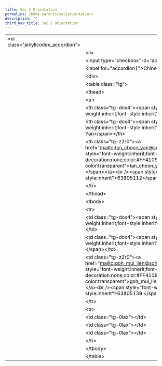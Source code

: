 ```yaml
---
title: Sec 1 Orientation
permalink: /bdms-parents/sec1orientation/
description: ""
third_nav_title: Sec 1 Orientation
---
```


<table style="color: rgb(0, 0, 0); font-style: normal; font-variant-ligatures: normal; font-variant-caps: normal; font-weight: 400; letter-spacing: normal; orphans: 2; text-align: start; text-transform: none; widows: 2; word-spacing: 0px; -webkit-text-stroke-width: 0px; text-decoration-thickness: initial; text-decoration-style: initial; text-decoration-color: initial;"><tbody><tr><td class="line-content"><span class="html-tag">&lt;ul <span class="html-attribute-name">class</span>="<span class="html-attribute-value">jekyllcodex_accordion</span>"&gt;</span></td></tr><tr><td class="line-number" value="256"></td><td class="line-content"><span class="html-tag">&lt;li&gt;</span></td></tr><tr><td class="line-number" value="257"></td><td class="line-content"><span class="html-tag">&lt;input <span class="html-attribute-name">type</span>="<span class="html-attribute-value">checkbox</span>" <span class="html-attribute-name">id</span>="<span class="html-attribute-value">accordion1</span>" /&gt;</span></td></tr><tr><td class="line-number" value="258"></td><td class="line-content"><span class="html-tag">&lt;label <span class="html-attribute-name">for</span>="<span class="html-attribute-value">accordion1</span>"&gt;</span>Chinese<span class="html-tag">&lt;/label&gt;</span></td></tr><tr><td class="line-number" value="259"></td><td class="line-content"><span class="html-tag">&lt;div&gt;</span></td></tr><tr><td class="line-number" value="260"></td><td class="line-content"><span class="html-tag">&lt;table <span class="html-attribute-name">class</span>="<span class="html-attribute-value">tg</span>"&gt;</span></td></tr><tr><td class="line-number" value="261"></td><td class="line-content"><span class="html-tag">&lt;thead&gt;</span></td></tr><tr><td class="line-number" value="262"></td><td class="line-content"><span class="html-tag">&lt;tr&gt;</span></td></tr><tr><td class="line-number" value="263"></td><td class="line-content"><span class="html-tag">&lt;th <span class="html-attribute-name">class</span>="<span class="html-attribute-value">tg-dox4</span>"&gt;</span><span class="html-tag">&lt;span <span class="html-attribute-name">style</span>="<span class="html-attribute-value">font-weight:inherit;font-style:inherit</span>"&gt;</span>HOD<span class="html-tag">&lt;/span&gt;</span><span class="html-tag">&lt;/th&gt;</span></td></tr><tr><td class="line-number" value="264"></td><td class="line-content"><span class="html-tag">&lt;th <span class="html-attribute-name">class</span>="<span class="html-attribute-value">tg-dox4</span>"&gt;</span><span class="html-tag">&lt;span <span class="html-attribute-name">style</span>="<span class="html-attribute-value">font-weight:inherit;font-style:inherit</span>"&gt;</span>Mdm Tan Choon Yan<span class="html-tag">&lt;/span&gt;</span><span class="html-tag">&lt;/th&gt;</span></td></tr><tr><td class="line-number" value="265"></td><td class="line-content"><span class="html-tag">&lt;th <span class="html-attribute-name">class</span>="<span class="html-attribute-value">tg-z2r0</span>"&gt;</span><span class="html-tag">&lt;a <span class="html-attribute-name">href</span>="<a class="html-attribute-value html-external-link" target="_blank" href="mailto:tan_choon_yan@schools.gov.sg" rel="noreferrer noopener">mailto:tan_choon_yan@schools.gov.sg</a>"&gt;</span><span class="html-tag">&lt;span <span class="html-attribute-name">style</span>="<span class="html-attribute-value">font-weight:inherit;font-style:inherit;text-decoration:none;color:#FF4109;background-color:transparent</span>"&gt;</span>tan_choon_yan@schools.gov.sg <span class="html-tag">&lt;/span&gt;</span><span class="html-tag">&lt;/a&gt;</span><span class="html-tag">&lt;br /&gt;</span><span class="html-tag">&lt;span <span class="html-attribute-name">style</span>="<span class="html-attribute-value">font-weight:inherit;font-style:inherit</span>"&gt;</span>63805112<span class="html-tag">&lt;/span&gt;</span><span class="html-tag">&lt;/th&gt;</span></td></tr><tr><td class="line-number" value="266"></td><td class="line-content"><span class="html-tag">&lt;/tr&gt;</span></td></tr><tr><td class="line-number" value="267"></td><td class="line-content"><span class="html-tag">&lt;/thead&gt;</span></td></tr><tr><td class="line-number" value="268"></td><td class="line-content"><span class="html-tag">&lt;tbody&gt;</span></td></tr><tr><td class="line-number" value="269"></td><td class="line-content"><span class="html-tag">&lt;tr&gt;</span></td></tr><tr><td class="line-number" value="270"></td><td class="line-content"><span class="html-tag">&lt;td <span class="html-attribute-name">class</span>="<span class="html-attribute-value">tg-dox4</span>"&gt;</span><span class="html-tag">&lt;span <span class="html-attribute-name">style</span>="<span class="html-attribute-value">font-weight:inherit;font-style:inherit</span>"&gt;</span>ST Chinese<span class="html-tag">&lt;/span&gt;</span><span class="html-tag">&lt;/td&gt;</span></td></tr><tr><td class="line-number" value="271"></td><td class="line-content"><span class="html-tag">&lt;td <span class="html-attribute-name">class</span>="<span class="html-attribute-value">tg-dox4</span>"&gt;</span><span class="html-tag">&lt;span <span class="html-attribute-name">style</span>="<span class="html-attribute-value">font-weight:inherit;font-style:inherit</span>"&gt;</span>Mdm Goh Mui Lien <span class="html-tag">&lt;/span&gt;</span><span class="html-tag">&lt;/td&gt;</span></td></tr><tr><td class="line-number" value="272"></td><td class="line-content"><span class="html-tag">&lt;td <span class="html-attribute-name">class</span>="<span class="html-attribute-value">tg-z2r0</span>"&gt;</span><span class="html-tag">&lt;a <span class="html-attribute-name">href</span>="<a class="html-attribute-value html-external-link" target="_blank" href="mailto:goh_mui_lien@schools.gov.sg" rel="noreferrer noopener">mailto:goh_mui_lien@schools.gov.sg</a>"&gt;</span><span class="html-tag">&lt;span <span class="html-attribute-name">style</span>="<span class="html-attribute-value">font-weight:inherit;font-style:inherit;text-decoration:none;color:#FF4109;background-color:transparent</span>"&gt;</span>goh_mui_lien@schools.gov.sg<span class="html-tag">&lt;/span&gt;</span><span class="html-tag">&lt;/a&gt;</span><span class="html-tag">&lt;br /&gt;</span><span class="html-tag">&lt;span <span class="html-attribute-name">style</span>="<span class="html-attribute-value">font-weight:inherit;font-style:inherit</span>"&gt;</span>63805139 <span class="html-tag">&lt;/span&gt;</span><span class="html-tag">&lt;/td&gt;</span></td></tr><tr><td class="line-number" value="273"></td><td class="line-content"><span class="html-tag">&lt;/tr&gt;</span></td></tr><tr><td class="line-number" value="274"></td><td class="line-content"><span class="html-tag">&lt;tr&gt;</span></td></tr><tr><td class="line-number" value="275"></td><td class="line-content"><span class="html-tag">&lt;td <span class="html-attribute-name">class</span>="<span class="html-attribute-value">tg-0lax</span>"&gt;</span><span class="html-tag">&lt;/td&gt;</span></td></tr><tr><td class="line-number" value="276"></td><td class="line-content"><span class="html-tag">&lt;td <span class="html-attribute-name">class</span>="<span class="html-attribute-value">tg-0lax</span>"&gt;</span><span class="html-tag">&lt;/td&gt;</span></td></tr><tr><td class="line-number" value="277"></td><td class="line-content"><span class="html-tag">&lt;td <span class="html-attribute-name">class</span>="<span class="html-attribute-value">tg-0lax</span>"&gt;</span><span class="html-tag">&lt;/td&gt;</span></td></tr><tr><td class="line-number" value="278"></td><td class="line-content"><span class="html-tag">&lt;/tr&gt;</span></td></tr><tr><td class="line-number" value="279"></td><td class="line-content"><span class="html-tag">&lt;/tbody&gt;</span></td></tr><tr><td class="line-number" value="280"></td><td class="line-content"><span class="html-tag">&lt;/table&gt;</span></td></tr></tbody></table>